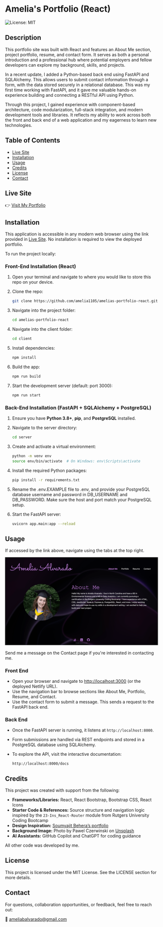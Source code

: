 # Amelia's Portfolio (React)

![License: MIT](https://img.shields.io/badge/License-MIT-yellow.svg)

## Description

This portfolio site was built with React and features an About Me section, project portfolio, resume, and contact form. It serves as both a personal introduction and a professional hub where potential employers and fellow developers can explore my background, skills, and projects.

In a recent update, I added a Python-based back end using FastAPI and SQLAlchemy. This allows users to submit contact information through a form, with the data stored securely in a relational database. This was my first time working with FastAPI, and it gave me valuable hands-on experience building and connecting a RESTful API using Python.

Through this project, I gained experience with component-based architecture, code modularization, full-stack integration, and modern development tools and libraries. It reflects my ability to work across both the front and back end of a web application and my eagerness to learn new technologies.

## Table of Contents

- [Live Site](#live-site)
- [Installation](#installation)
- [Usage](#usage)
- [Credits](#credits)
- [License](#license)
- [Contact](#contact)

## Live Site

👉 [Visit My Portfolio](https://amelia-alvarado.netlify.app/)

## Installation

This application is accessible in any modern web browser using the link provided in [Live Site](#live-site). No installation is required to view the deployed portfolio.

To run the project locally:

### Front-End Installation (React)

1. Open your terminal and navigate to where you would like to store this repo on your device.

2. Clone the repo:

   ```sh
   git clone https://github.com/amelia1105/amelias-portfolio-react.git
   ```

3. Navigate into the project folder:

   ```sh
   cd amelias-portfolio-react
   ```

4. Navigate into the client folder:

   ```sh
   cd client
   ```

5. Install dependencies:

   ```sh
   npm install
   ```

6. Build the app:

   ```sh
   npm run build
   ```

7. Start the development server (default: port 3000):

   ```sh
   npm run start
   ```

### Back-End Installation (FastAPI + SQLAlchemy + PostgreSQL)

1. Ensure you have **Python 3.8+**, **pip**, and **PostgreSQL** installed.

2. Navigate to the server directory:

   ```sh
   cd server
   ```

3. Create and activate a virtual environment:

   ```sh
   python -m venv env
   source env/bin/activate  # On Windows: env\Scripts\activate
   ```

4. Install the required Python packages:

   ```sh
   pip install -r requirements.txt
   ```

5. Rename the .env.EXAMPLE file to .env, and provide your PostgreSQL database username and password in DB_USERNAME and DB_PASSWORD. Make sure the host and port match your PostgreSQL setup.

6. Start the FastAPI server:

   ```sh
   uvicorn app.main:app --reload
   ```

## Usage

If accessed by the link above, navigate using the tabs at the top right.

![Screenshot of homepage](./client/src/assets/imgs/portfolio-homepage.png)

Send me a message on the Contact page if you're interested in contacting me.

### Front End

- Open your browser and navigate to [http://localhost:3000](http://localhost:3000) (or the deployed Netlify URL).
- Use the navigation bar to browse sections like About Me, Portfolio, Resume, and Contact.
- Use the contact form to submit a message. This sends a request to the FastAPI back end.

### Back End

- Once the FastAPI server is running, it listens at `http://localhost:8000`.
- Form submissions are handled via REST endpoints and stored in a PostgreSQL database using SQLAlchemy.
- To explore the API, visit the interactive documentation:

  ```
  http://localhost:8000/docs
  ```

## Credits

This project was created with support from the following:

- **Frameworks/Libraries:** React, React Bootstrap, Bootstrap CSS, React Icons
- **Starter Code & References:** Source structure and navigation logic inspired by the `23-Ins_React-Router` module from Rutgers University Coding Bootcamp
- **Design Inspiration:** [Soumyajit Behera’s portfolio](https://soumyajit.vercel.app/)
- **Background Image:** Photo by Pawel Czerwinski on [Unsplash](https://unsplash.com/photos/a-purple-abstract-background-with-curves-1A_dO4TFKgM)
- **AI Assistants:** GitHub Copilot and ChatGPT for coding guidance

All other code was developed by me.

## License

This project is licensed under the MIT License. See the LICENSE section for more details.

## Contact

For questions, collaboration opportunities, or feedback, feel free to reach out:

📧 ameliabalvarado@gmail.com
